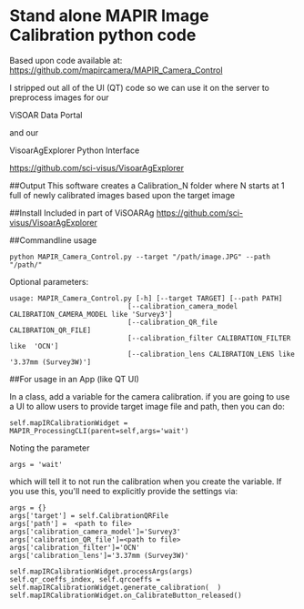 # Stand alone MAPIR Image Calibration python code
Based upon code available at: 
https://github.com/mapircamera/MAPIR_Camera_Control

I stripped out all of the UI (QT) code so we can use it on the server to preprocess images for our

ViSOAR Data Portal 

and our 

VisoarAgExplorer Python Interface

https://github.com/sci-visus/VisoarAgExplorer
 
 ##Output
This software creates a Calibration_N folder where N starts at 1 full of newly calibrated images based upon the target image
 
##Install
Included in part of ViSOARAg
https://github.com/sci-visus/VisoarAgExplorer

##Commandline usage 
```
python MAPIR_Camera_Control.py --target "/path/image.JPG" --path "/path/"
 ```
 
 Optional parameters:
  ```
 usage: MAPIR_Camera_Control.py [-h] [--target TARGET] [--path PATH]
                               [--calibration_camera_model CALIBRATION_CAMERA_MODEL like 'Survey3']
                               [--calibration_QR_file CALIBRATION_QR_FILE]
                               [--calibration_filter CALIBRATION_FILTER like  'OCN']
                               [--calibration_lens CALIBRATION_LENS like '3.37mm (Survey3W)']
  ```

##For usage in an App (like QT UI)

In a class, add a variable for the camera calibration.
 if you are going to use a UI to allow users to provide target image file and path, then you can do:
 ```
self.mapIRCalibrationWidget = MAPIR_ProcessingCLI(parent=self,args='wait')

```
Noting the parameter
```
args = 'wait'
```

which will tell it to not run the calibration when you create the variable.
If you use this, you'll need to explicitly provide the settings via:
 ```
 args = {}
 args['target'] = self.CalibrationQRFile
 args['path'] =  <path to file>
 args['calibration_camera_model']='Survey3'
 args['calibration_QR_file']=<path to file>
 args['calibration_filter']='OCN'
 args['calibration_lens']='3.37mm (Survey3W)'
 
 self.mapIRCalibrationWidget.processArgs(args)
 self.qr_coeffs_index, self.qrcoeffs = self.mapIRCalibrationWidget.generate_calibration(  )
 self.mapIRCalibrationWidget.on_CalibrateButton_released()

```
